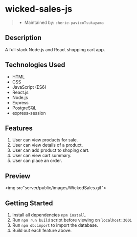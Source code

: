 # wicked-sales-js
> - Maintained by: `cherie-pavicoTsukayama`

## Description
A full stack Node.js and React shopping cart app.

## Technologies Used
  - HTML
  - CSS
  - JavaScript (ES6)
  - React.js
  - Node.js
  - Express
  - PostgreSQL
  - express-session

  ## Features
 1. User can view products for sale.
 1. User can view details of a product.
 1. User can add product to shoping cart.
 1. User can view cart summary.
 1. User can place an order.

 ## Preview
 <img src"server/public/images/WickedSales.gif">

## Getting Started
1. Install all dependencies `npm install`.
1. Run `npm run build` script before viewing on `localhost:3001`
1. Run `npm db:import` to import the database.
1. Build out each feature above.
